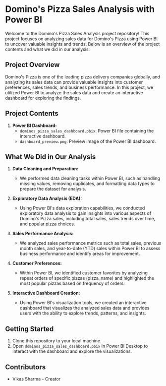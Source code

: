 # Domino's Pizza Sales Analysis with Power BI

Welcome to the Domino's Pizza Sales Analysis project repository! This project focuses on analyzing sales data for Domino's Pizza using Power BI to uncover valuable insights and trends. Below is an overview of the project contents and what we did in our analysis:

## Project Overview

Domino's Pizza is one of the leading pizza delivery companies globally, and analyzing its sales data can provide valuable insights into customer preferences, sales trends, and business performance. In this project, we utilized Power BI to analyze the sales data and create an interactive dashboard for exploring the findings.

## Project Contents

1. **Power BI Dashboard:**
   - `dominos_pizza_sales_dashboard.pbix`: Power BI file containing the interactive dashboard.
   - `dashboard_preview.png`: Preview image of the Power BI dashboard.

## What We Did in Our Analysis

1. **Data Cleaning and Preparation:**
   - We performed data cleaning tasks within Power BI, such as handling missing values, removing duplicates, and formatting data types to prepare the dataset for analysis.

2. **Exploratory Data Analysis (EDA):**
   - Using Power BI's data exploration capabilities, we conducted exploratory data analysis to gain insights into various aspects of Domino's Pizza sales, including total sales, sales trends over time, and popular pizza choices.

3. **Sales Performance Analysis:**
   - We analyzed sales performance metrics such as total sales, previous month sales, and year-to-date (YTD) sales within Power BI to assess business performance and identify areas for improvement.

4. **Customer Preferences:**
   - Within Power BI, we identified customer favorites by analyzing repeat orders of specific pizzas (pizza_name) and highlighted the most popular pizzas based on frequency of orders.

5. **Interactive Dashboard Creation:**
   - Using Power BI's visualization tools, we created an interactive dashboard that visualizes the analyzed sales data and provides users with the ability to explore trends, patterns, and insights.

## Getting Started

1. Clone this repository to your local machine.
2. Open `dominos_pizza_sales_dashboard.pbix` in Power BI Desktop to interact with the dashboard and explore the visualizations.

## Contributors

- Vikas Sharma  - Creator
